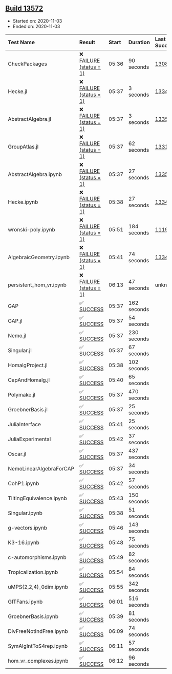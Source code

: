 ## [Build 13572](https://oscarci.mathematik.uni-kl.de/job/oscar/13572/)

* Started on: 2020-11-03
* Ended on: 2020-11-03

| Test Name    | Result | Start | Duration | Last Success | First Failure |
|:-------------|:-------|:------|:---------|:-------------|:--------------|
| CheckPackages | ❌ [FAILURE (status = 1)](https://oscarci.mathematik.uni-kl.de/job/oscar/13572/artifact/logs/build-13572/CheckPackages.log) | 05:36 | 90 seconds | [13085](https://oscarci.mathematik.uni-kl.de/job/oscar/13085/) | [13086](https://oscarci.mathematik.uni-kl.de/job/oscar/13086/) |
| Hecke.jl | ❌ [FAILURE (status = 1)](https://oscarci.mathematik.uni-kl.de/job/oscar/13572/artifact/logs/build-13572/Hecke.jl.log) | 05:37 | 3 seconds | [13341](https://oscarci.mathematik.uni-kl.de/job/oscar/13341/) | [13342](https://oscarci.mathematik.uni-kl.de/job/oscar/13342/) |
| AbstractAlgebra.jl | ❌ [FAILURE (status = 1)](https://oscarci.mathematik.uni-kl.de/job/oscar/13572/artifact/logs/build-13572/AbstractAlgebra.jl.log) | 05:37 | 3 seconds | [13355](https://oscarci.mathematik.uni-kl.de/job/oscar/13355/) | [13356](https://oscarci.mathematik.uni-kl.de/job/oscar/13356/) |
| GroupAtlas.jl | ❌ [FAILURE (status = 1)](https://oscarci.mathematik.uni-kl.de/job/oscar/13572/artifact/logs/build-13572/GroupAtlas.jl.log) | 05:37 | 62 seconds | [13311](https://oscarci.mathematik.uni-kl.de/job/oscar/13311/) | [13312](https://oscarci.mathematik.uni-kl.de/job/oscar/13312/) |
| AbstractAlgebra.ipynb | ❌ [FAILURE (status = 1)](https://oscarci.mathematik.uni-kl.de/job/oscar/13572/artifact/logs/build-13572/AbstractAlgebra.ipynb.log) | 05:37 | 27 seconds | [13355](https://oscarci.mathematik.uni-kl.de/job/oscar/13355/) | [13356](https://oscarci.mathematik.uni-kl.de/job/oscar/13356/) |
| Hecke.ipynb | ❌ [FAILURE (status = 1)](https://oscarci.mathematik.uni-kl.de/job/oscar/13572/artifact/logs/build-13572/Hecke.ipynb.log) | 05:38 | 27 seconds | [13341](https://oscarci.mathematik.uni-kl.de/job/oscar/13341/) | [13342](https://oscarci.mathematik.uni-kl.de/job/oscar/13342/) |
| wronski-poly.ipynb | ❌ [FAILURE (status = 1)](https://oscarci.mathematik.uni-kl.de/job/oscar/13572/artifact/logs/build-13572/wronski-poly.ipynb.log) | 05:51 | 184 seconds | [11192](https://oscarci.mathematik.uni-kl.de/job/oscar/11192/) | [11193](https://oscarci.mathematik.uni-kl.de/job/oscar/11193/) |
| AlgebraicGeometry.ipynb | ❌ [FAILURE (status = 1)](https://oscarci.mathematik.uni-kl.de/job/oscar/13572/artifact/logs/build-13572/AlgebraicGeometry.ipynb.log) | 05:41 | 74 seconds | [13341](https://oscarci.mathematik.uni-kl.de/job/oscar/13341/) | [13342](https://oscarci.mathematik.uni-kl.de/job/oscar/13342/) |
| persistent_hom_vr.ipynb | ❌ [FAILURE (status = 1)](https://oscarci.mathematik.uni-kl.de/job/oscar/13572/artifact/logs/build-13572/persistent_hom_vr.ipynb.log) | 06:13 | 47 seconds | unknown | unknown |
| GAP | ✅ [SUCCESS](https://oscarci.mathematik.uni-kl.de/job/oscar/13572/artifact/logs/build-13572/GAP.log) | 05:37 | 162 seconds |  |  |
| GAP.jl | ✅ [SUCCESS](https://oscarci.mathematik.uni-kl.de/job/oscar/13572/artifact/logs/build-13572/GAP.jl.log) | 05:37 | 54 seconds |  |  |
| Nemo.jl | ✅ [SUCCESS](https://oscarci.mathematik.uni-kl.de/job/oscar/13572/artifact/logs/build-13572/Nemo.jl.log) | 05:37 | 230 seconds |  |  |
| Singular.jl | ✅ [SUCCESS](https://oscarci.mathematik.uni-kl.de/job/oscar/13572/artifact/logs/build-13572/Singular.jl.log) | 05:37 | 67 seconds |  |  |
| HomalgProject.jl | ✅ [SUCCESS](https://oscarci.mathematik.uni-kl.de/job/oscar/13572/artifact/logs/build-13572/HomalgProject.jl.log) | 05:38 | 102 seconds |  |  |
| CapAndHomalg.jl | ✅ [SUCCESS](https://oscarci.mathematik.uni-kl.de/job/oscar/13572/artifact/logs/build-13572/CapAndHomalg.jl.log) | 05:40 | 65 seconds |  |  |
| Polymake.jl | ✅ [SUCCESS](https://oscarci.mathematik.uni-kl.de/job/oscar/13572/artifact/logs/build-13572/Polymake.jl.log) | 05:37 | 470 seconds |  |  |
| GroebnerBasis.jl | ✅ [SUCCESS](https://oscarci.mathematik.uni-kl.de/job/oscar/13572/artifact/logs/build-13572/GroebnerBasis.jl.log) | 05:37 | 25 seconds |  |  |
| JuliaInterface | ✅ [SUCCESS](https://oscarci.mathematik.uni-kl.de/job/oscar/13572/artifact/logs/build-13572/JuliaInterface.log) | 05:41 | 25 seconds |  |  |
| JuliaExperimental | ✅ [SUCCESS](https://oscarci.mathematik.uni-kl.de/job/oscar/13572/artifact/logs/build-13572/JuliaExperimental.log) | 05:42 | 37 seconds |  |  |
| Oscar.jl | ✅ [SUCCESS](https://oscarci.mathematik.uni-kl.de/job/oscar/13572/artifact/logs/build-13572/Oscar.jl.log) | 05:37 | 437 seconds |  |  |
| NemoLinearAlgebraForCAP | ✅ [SUCCESS](https://oscarci.mathematik.uni-kl.de/job/oscar/13572/artifact/logs/build-13572/NemoLinearAlgebraForCAP.log) | 05:37 | 34 seconds |  |  |
| CohP1.ipynb | ✅ [SUCCESS](https://oscarci.mathematik.uni-kl.de/job/oscar/13572/artifact/logs/build-13572/CohP1.ipynb.log) | 05:42 | 57 seconds |  |  |
| TiltingEquivalence.ipynb | ✅ [SUCCESS](https://oscarci.mathematik.uni-kl.de/job/oscar/13572/artifact/logs/build-13572/TiltingEquivalence.ipynb.log) | 05:43 | 150 seconds |  |  |
| Singular.ipynb | ✅ [SUCCESS](https://oscarci.mathematik.uni-kl.de/job/oscar/13572/artifact/logs/build-13572/Singular.ipynb.log) | 05:38 | 51 seconds |  |  |
| g-vectors.ipynb | ✅ [SUCCESS](https://oscarci.mathematik.uni-kl.de/job/oscar/13572/artifact/logs/build-13572/g-vectors.ipynb.log) | 05:46 | 143 seconds |  |  |
| K3-16.ipynb | ✅ [SUCCESS](https://oscarci.mathematik.uni-kl.de/job/oscar/13572/artifact/logs/build-13572/K3-16.ipynb.log) | 05:48 | 75 seconds |  |  |
| c-automorphisms.ipynb | ✅ [SUCCESS](https://oscarci.mathematik.uni-kl.de/job/oscar/13572/artifact/logs/build-13572/c-automorphisms.ipynb.log) | 05:49 | 82 seconds |  |  |
| Tropicalization.ipynb | ✅ [SUCCESS](https://oscarci.mathematik.uni-kl.de/job/oscar/13572/artifact/logs/build-13572/Tropicalization.ipynb.log) | 05:54 | 84 seconds |  |  |
| uMPS(2,2,4)_0dim.ipynb | ✅ [SUCCESS](https://oscarci.mathematik.uni-kl.de/job/oscar/13572/artifact/logs/build-13572/uMPS-2-2-4-_0dim.ipynb.log) | 05:55 | 342 seconds |  |  |
| GITFans.ipynb | ✅ [SUCCESS](https://oscarci.mathematik.uni-kl.de/job/oscar/13572/artifact/logs/build-13572/GITFans.ipynb.log) | 06:01 | 516 seconds |  |  |
| GroebnerBasis.ipynb | ✅ [SUCCESS](https://oscarci.mathematik.uni-kl.de/job/oscar/13572/artifact/logs/build-13572/GroebnerBasis.ipynb.log) | 05:39 | 81 seconds |  |  |
| DivFreeNotIndFree.ipynb | ✅ [SUCCESS](https://oscarci.mathematik.uni-kl.de/job/oscar/13572/artifact/logs/build-13572/DivFreeNotIndFree.ipynb.log) | 06:09 | 74 seconds |  |  |
| SymAlgIntToS4rep.ipynb | ✅ [SUCCESS](https://oscarci.mathematik.uni-kl.de/job/oscar/13572/artifact/logs/build-13572/SymAlgIntToS4rep.ipynb.log) | 06:11 | 57 seconds |  |  |
| hom_vr_complexes.ipynb | ✅ [SUCCESS](https://oscarci.mathematik.uni-kl.de/job/oscar/13572/artifact/logs/build-13572/hom_vr_complexes.ipynb.log) | 06:12 | 96 seconds |  |  |
